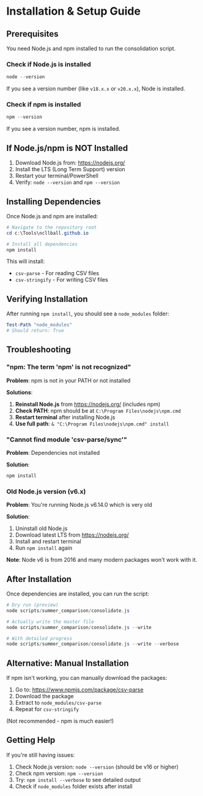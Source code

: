 # Installation & Setup Guide

## Prerequisites

You need Node.js and npm installed to run the consolidation script.

### Check if Node.js is installed

```powershell
node --version
```

If you see a version number (like `v18.x.x` or `v20.x.x`), Node is installed.

### Check if npm is installed

```powershell
npm --version
```

If you see a version number, npm is installed.

## If Node.js/npm is NOT Installed

1. Download Node.js from: https://nodejs.org/
2. Install the LTS (Long Term Support) version
3. Restart your terminal/PowerShell
4. Verify: `node --version` and `npm --version`

## Installing Dependencies

Once Node.js and npm are installed:

```powershell
# Navigate to the repository root
cd c:\Tools\ncllball.github.io

# Install all dependencies
npm install
```

This will install:
- `csv-parse` - For reading CSV files
- `csv-stringify` - For writing CSV files

## Verifying Installation

After running `npm install`, you should see a `node_modules` folder:

```powershell
Test-Path "node_modules"
# Should return: True
```

## Troubleshooting

### "npm: The term 'npm' is not recognized"

**Problem**: npm is not in your PATH or not installed

**Solutions**:
1. **Reinstall Node.js** from https://nodejs.org/ (includes npm)
2. **Check PATH**: npm should be at `C:\Program Files\nodejs\npm.cmd`
3. **Restart terminal** after installing Node.js
4. **Use full path**: `& "C:\Program Files\nodejs\npm.cmd" install`

### "Cannot find module 'csv-parse/sync'"

**Problem**: Dependencies not installed

**Solution**:
```powershell
npm install
```

### Old Node.js version (v6.x)

**Problem**: You're running Node.js v6.14.0 which is very old

**Solution**:
1. Uninstall old Node.js
2. Download latest LTS from https://nodejs.org/
3. Install and restart terminal
4. Run `npm install` again

**Note**: Node v6 is from 2016 and many modern packages won't work with it.

## After Installation

Once dependencies are installed, you can run the script:

```powershell
# Dry run (preview)
node scripts/summer_comparison/consolidate.js

# Actually write the master file
node scripts/summer_comparison/consolidate.js --write

# With detailed progress
node scripts/summer_comparison/consolidate.js --write --verbose
```

## Alternative: Manual Installation

If npm isn't working, you can manually download the packages:

1. Go to: https://www.npmjs.com/package/csv-parse
2. Download the package
3. Extract to `node_modules/csv-parse`
4. Repeat for `csv-stringify`

(Not recommended - npm is much easier!)

## Getting Help

If you're still having issues:
1. Check Node.js version: `node --version` (should be v16 or higher)
2. Check npm version: `npm --version`
3. Try: `npm install --verbose` to see detailed output
4. Check if `node_modules` folder exists after install
